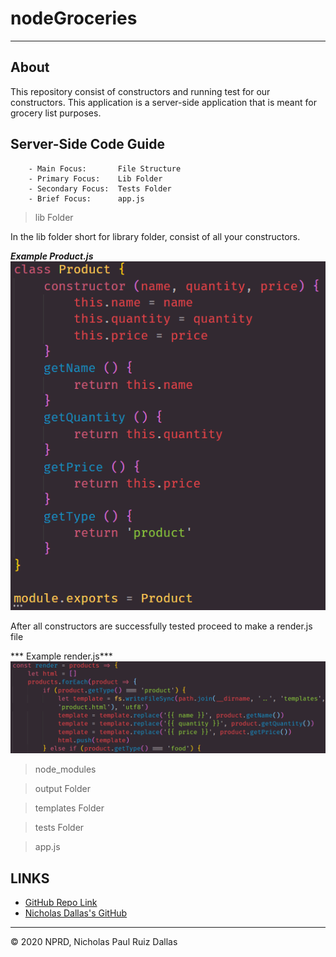 # nodeGroceries
- - -
## About

This repository consist of constructors and running test for our constructors. This application is a server-side application that is meant for grocery list purposes. 

## Server-Side Code Guide

```
    - Main Focus:       File Structure
    - Primary Focus:    Lib Folder
    - Secondary Focus:  Tests Folder
    - Brief Focus:      app.js
```

> lib Folder

In the lib folder short for library folder, consist of all your constructors. 

***Example Product.js***
![constructorProduct](./photos/constructorProduct.png)

After all constructors are successfully tested proceed to make a render.js file 

*** Example render.js***
![constructorRender](./photos/constructorRender.png)

> node_modules

> output Folder

> templates Folder

> tests Folder

> app.js


## LINKS

- [GitHub Repo Link](https://github.com/nicholasd-uci/nodeGroceries)
- [Nicholas Dallas's GitHub](https://github.com/nicholasd-uci)

- - -
© 2020 NPRD, Nicholas Paul Ruiz Dallas